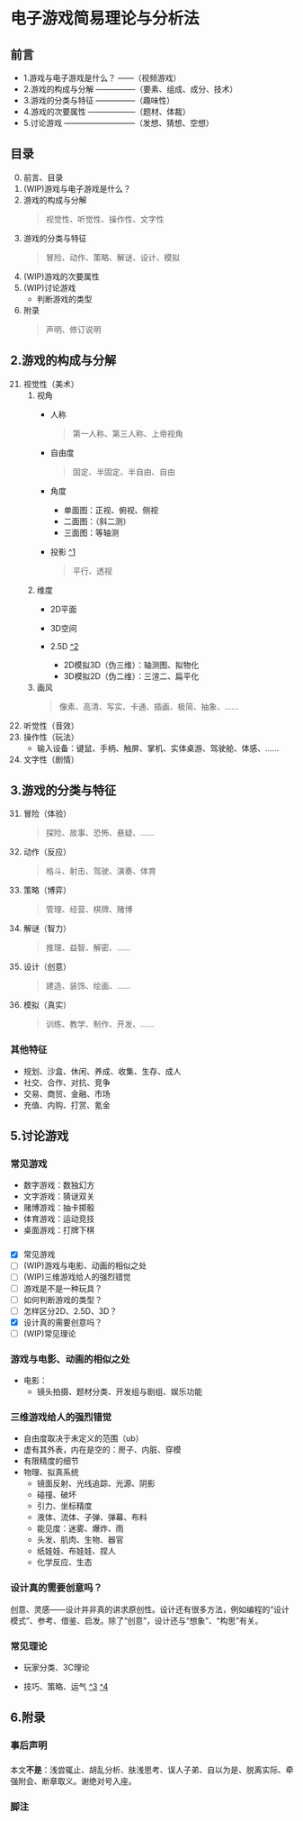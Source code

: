 
# 电子游戏简易理论与分析法

## 前言
- 1.游戏与电子游戏是什么？ ——（视频游戏）
- 2.游戏的构成与分解   —————（要素、组成、成分、技术）
- 3.游戏的分类与特征   —————（趣味性）
- 4.游戏的次要属性   ——————（题材、体裁）
- 5.讨论游戏     —————————（发想、猜想、空想）


## 目录
0. 前言、目录
1. (WIP)游戏与电子游戏是什么？ 
2. 游戏的构成与分解
    >视觉性、听觉性、操作性、文字性
3. 游戏的分类与特征
    >冒险、动作、策略、解谜、设计、模拟
4. (WIP)游戏的次要属性
5. (WIP)讨论游戏
    - 判断游戏的类型
6. 附录
    >声明、修订说明


## 2.游戏的构成与分解
21. 视觉性（美术）
    1. 视角
        - 人称
            >第一人称、第三人称、上帝视角
        - 自由度
            >固定、半固定、半自由、自由
        - 角度
            - 单面图：正视、俯视、侧视
            - 二面图：（斜二测）
            - 三面图：等轴测
        - 投影 [ ^1]
            >平行、透视
            
            [ ^1]:https://zh.wikipedia.org/zh-cn/三维投影
    2. 维度
        - 2D平面
        - 3D空间
        - 2.5D [ ^2]
            - 2D模拟3D（伪三维）：轴测图、拟物化
            - 3D模拟2D（伪二维）：三渲二、扁平化
            
            [ ^2]:https://zh.wikipedia.org/zh-cn/偽三維
    3. 画风
        >像素、高清、写实、卡通、插画、极简、抽象、……
22. 听觉性（音效）
23. 操作性（玩法）
    - 输入设备：键鼠、手柄、触屏、掌机、实体桌游、驾驶舱、体感、……
24. 文字性（剧情）


## 3.游戏的分类与特征
31. 冒险（体验）
    >探险、故事、恐怖、悬疑、……
32. 动作（反应）
    >格斗、射击、驾驶、演奏、体育
33. 策略（博弈）
    >管理、经营、棋牌、赌博
34. 解谜（智力）
    >推理、益智、解密、……
35. 设计（创意）
    >建造、装饰、绘画、……
36. 模拟（真实）
    >训练、教学、制作、开发、……

### 其他特征
- 规划、沙盒、休闲、养成、收集、生存、成人
- 社交、合作、对抗、竞争
- 交易、商贸、金融、市场
- 充值、内购、打赏、氪金


## 5.讨论游戏
### 常见游戏
- 数字游戏：数独幻方
- 文字游戏：猜谜双关
- 赌博游戏：抽卡掷骰
- 体育游戏：运动竞技
- 桌面游戏：打牌下棋 

### 
- [x] 常见游戏
- [ ] (WIP)游戏与电影、动画的相似之处
- [ ] (WIP)三维游戏给人的强烈错觉
- [ ] 游戏是不是一种玩具？
- [ ] 如何判断游戏的类型？
- [ ] 怎样区分2D、2.5D、3D？
- [x] 设计真的需要创意吗？
- [ ] (WIP)常见理论

### 游戏与电影、动画的相似之处
- 电影：
    - 镜头拍摄、题材分类、开发组与剧组、娱乐功能

### 三维游戏给人的强烈错觉
- 自由度取决于未定义的范围（ub）
- 虚有其外表，内在是空的：房子、内脏、穿模
- 有限精度的细节
- 物理、拟真系统
    - 镜面反射、光线追踪、光源、阴影
    - 碰撞、破坏
    - 引力、坐标精度
    - 液体、流体、子弹、弹幕、布料
    - 能见度：迷雾、爆炸、雨
    - 头发、肌肉、生物、器官
    - 纸娃娃、布娃娃、捏人
    - 化学反应、生态

### 设计真的需要创意吗？
创意、灵感——设计并非真的讲求原创性。设计还有很多方法，例如编程的“设计模式”、参考、借鉴、启发。除了“创意”，设计还与“想象”、“构思”有关。

### 常见理论
- 玩家分类、3C理论
- 技巧、策略、运气 [ ^3] [ ^4]

    [ ^3]:https://zh.wikipedia.org/zh-cn/游戏#技巧、策略及運氣
    [ ^4]:/www.gcores.com/articles/140147


## 6.附录
### 事后声明
本文<ruby>**不是**<rp>(</rp><rt>。。</rt><rp>)</rp></ruby>：浅尝辄止、胡乱分析、肤浅思考、误人子弟、自以为是、脱离实际、牵强附会、断章取义。谢绝对号入座。

### 脚注
